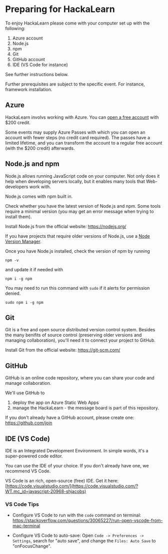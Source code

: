 # Preparing for HackaLearn

To enjoy HackaLearn please come with your computer set up with the following:

1. Azure account
2. Node.js
3. npm
4. Git
5. GitHub account
6. IDE (VS Code for instance)

See further instructions below.

Further prerequisites are subject to the specific event. For instance, framework installation.

## Azure
HackaLearn involvs working with Azure. You can [open a free account](https://azure.microsoft.com/free/?WT.mc_id=javascript-20968-shjacobs) with $200 credit. 

Some events may supply Azure Passes with which you can open an account with fewer steps (no credit card required). 
The passes have a limited lifetime, and you can transform the account to a regular free account (with the $200 credit) afterwards. 

## Node.js and npm

Node.js allows running JavaScript code on your computer. 
Not only does it help when developing servers locally, but it enables many tools that Web-developers work with. 

Node.js comes with npm built in.

Check whether you have the latest version of Node.js and npm. Some tools require a minimal version (you may get an error message when trying to install them).

Install Node.js from the official website: https://nodejs.org/

If you have projects that require older versions of Node.js, use a [Node Version Manager](http://npm.github.io/installation-setup-docs/installing/using-a-node-version-manager.html).

Once you have Node.js installed, check the version of npm by running 
```
npm -v
``` 
and update it if needed with 
```
npm i -g npm
```
You may need to run this command with `sudo` if it alerts for permission denied.
```
sudo npm i -g npm
```

## Git
Git is a free and open source distributed version control system. Besides the many benifits of source control (preserving older versions and managing collaboration), you'll need it to connect your project to GitHub.

Install Git from the official website: https://git-scm.com/

## GitHub
GitHub is an online code repository, where you can share your code and manage collaboration. 

We'll use GitHub to
1. deploy the app on Azure Static Web Apps
2. manage the HackaLearn - the message board is part of this repository.

If you don't already have a GitHub account, please create one: https://github.com/join

## IDE (VS Code)
IDE is an Integrated Development Environment. In simple words, it's a super-powered code editor.

You can use the IDE of your choice. If you don't already have one, we recommend VS Code.

VS Code is an rich, open-source (free) IDE. 
Get it here: [https://code.visualstudio.com/](https://code.visualstudio.com/?WT.mc_id=javascript-20968-shjacobs)

### VS Code Tips 
- Configure VS Code to run with the `code` command on terminal:
https://stackoverflow.com/questions/30065227/run-open-vscode-from-mac-terminal

- Configure VS Code to auto-save: Open `Code -> Preferences -> Settings`, search for "auto save", and change the `Files: Auto Save` to "onFocusChange".

